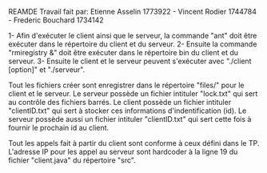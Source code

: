 REAMDE
Travail fait par: Etienne Asselin 1773922 - Vincent Rodier 1744784 - Frederic Bouchard 1734142

1- Afin d'exécuter le client ainsi que le serveur, la commande "ant" doit être exécuter dans le répertoire du client et du serveur.
2- Ensuite la commande "rmiregistry &" doit être exécuter dans le répertoire bin du client et du serveur.
3- Ensuite le client et le serveur peuvent s'exécuter avec "./client [option]" et "./serveur".

Tout les fichiers créer sont enregistrer dans le répertoire "files/" pour le client et le serveur.
Le serveur possède un fichier intituler "lock.txt" qui sert au contrôle des fichiers barrés.
Le client possède un fichier intituler "clientID.txt" qui sert à stocker ces informations d'indentification (id).
Le serveur possède aussi un fichier intituler "clientID.txt" qui sert cette fois à fournir le prochain id au client. 

Tout les appels fait à partir du client sont conforme à ceux défini dans le TP.
L'adresse IP pour les appel au serveur sont hardcoder à la ligne 19 du fichier "client.java" du répertoire "src".
